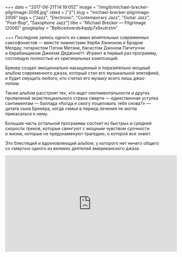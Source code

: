 +++
date = "2017-06-21T14:19:05Z"
image = "/img/b/michael-brecker-pilgrimage-2006.jpg"
rated = ["2"]
slug = "michael-brecker-pilgrimage-2006"
tags = ["Jazz", "Electronic", "Contemporary Jazz", "Guitar Jazz", "Post-Bop", "Saxophone Jazz"]
title = "Michael Brecker — Pilgrimage (2006)"
googleplay = "Bplbcedxwrds4qqtp7x6xutrztm"

+++
Последняя запись одного из&nbsp;самых влиятельных современных саксофонистов&nbsp;&mdash; вместе пианистами Херби Хэнкоком и&nbsp;Брэдом Мелдау, гитаристом Пэтом Метэни, басистом Джоном Патитуччи и&nbsp;барабанщиком Джеком Деджонетт. Играют в&nbsp;первый раз программу, состоящую полностью из&nbsp;оригинальных композиций. 

Брекер создал эмоционально насыщенный и&nbsp;поразительно мощный альбом современного джаза, который стал его музыкальной эпитафией, и&nbsp;будет смущать любого, кто считал его музыку всего лишь джаз-попом. 

Также альбом расстроит тех, кто ищет сентиментальности и&nbsp;других проявлений экзистенциального страха смерти&nbsp;&mdash; единственная уступка сантиментам&nbsp;&mdash; баллада &laquo;Когда я&nbsp;смогу поцеловать тебя снова?&raquo; &mdash;цитата сына Брекера, когда семья в&nbsp;период лечения не&nbsp;могла прикасаться к&nbsp;нему.

Большая часть остальной программы состоит из&nbsp;быстрых и&nbsp;средней скорости треков, которые свингуют с&nbsp;мощным чувством срочности и&nbsp;жизни, которые не&nbsp;предзнаменуют трагедию, о&nbsp;которой все знают. 

Это блестящий и&nbsp;вдохновляющий альбом, у&nbsp;которого нет ничего общего со&nbsp;смертью одного из&nbsp;великих деятелей американского джаза.

<iframe width="560" height="315" src="https://www.youtube.com/embed/HkjcLU38A6E" frameborder="0" allowfullscreen></iframe>